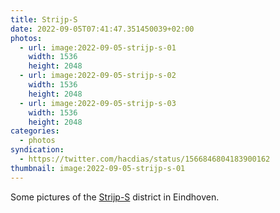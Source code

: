 ```yaml
---
title: Strijp-S
date: 2022-09-05T07:41:47.351450039+02:00
photos:
  - url: image:2022-09-05-strijp-s-01
    width: 1536
    height: 2048
  - url: image:2022-09-05-strijp-s-02
    width: 1536
    height: 2048
  - url: image:2022-09-05-strijp-s-03
    width: 1536
    height: 2048
categories:
  - photos
syndication:
  - https://twitter.com/hacdias/status/1566846804183900162
thumbnail: image:2022-09-05-strijp-s-01
---
```


Some pictures of the [Strijp-S](https://www.thisiseindhoven.com/en/see-and-do/dynamic-districts/strijp-s) district in Eindhoven.

<style>
.fg-2022-09-05-strijp-s {
  grid-template-columns: repeat(3, 1fr);
}
</style>
